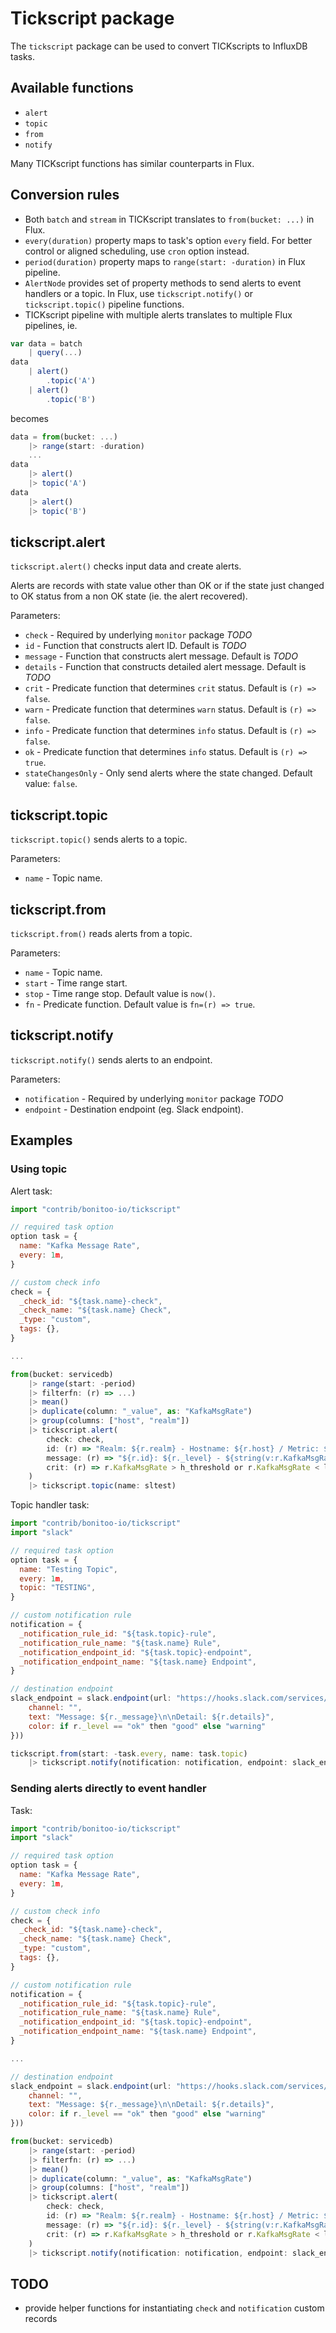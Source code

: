 # Tickscript package 

The `tickscript` package can be used to convert TICKscripts to InfluxDB tasks.

## Available functions

- `alert`
- `topic`
- `from`
- `notify`

Many TICKscript functions has similar counterparts in Flux.

## Conversion rules

* Both `batch` and `stream` in TICKscript translates to `from(bucket: ...)` in Flux.
* `every(duration)` property maps to task's option `every` field.
  For better control or aligned scheduling, use `cron` option instead.
* `period(duration)` property maps to `range(start: -duration)` in Flux pipeline.
* `AlertNode` provides set of property methods to send alerts to event handlers or a topic.
  In Flux, use `tickscript.notify()` or `tickscript.topic()` pipeline functions.
* TICKscript pipeline with multiple alerts translates to multiple Flux pipelines, ie.

```js
var data = batch
    | query(...)
data
    | alert()
        .topic('A')
    | alert()
        .topic('B')
```

becomes

```js
data = from(bucket: ...)
    |> range(start: -duration)
    ...
data
    |> alert()
    |> topic('A')
data
    |> alert()
    |> topic('B')
```

## tickscript.alert

`tickscript.alert()` checks input data and create alerts.

Alerts are records with state value other than OK or if the state just changed to OK status from a non OK state (ie. the alert recovered).

Parameters:
- `check` - Required by underlying `monitor` package _TODO_
- `id` - Function that constructs alert ID. Default is _TODO_
- `message` - Function that constructs alert message. Default is _TODO_
- `details` - Function that constructs detailed alert message. Default is _TODO_
- `crit` - Predicate function that determines `crit` status. Default is `(r) => false`.
- `warn` - Predicate function that determines `warn` status. Default is `(r) => false`.
- `info` - Predicate function that determines `info` status. Default is `(r) => false`.
- `ok` - Predicate function that determines `info` status. Default is `(r) => true`.
- `stateChangesOnly` - Only send alerts where the state changed. Default value: `false`.

## tickscript.topic

`tickscript.topic()` sends alerts to a topic.

Parameters:
- `name` - Topic name.

## tickscript.from

`tickscript.from()` reads alerts from a topic.

Parameters:
- `name` - Topic name.
- `start` - Time range start.
- `stop` - Time range stop. Default value is `now()`.
- `fn` - Predicate function. Default value is `fn=(r) => true`.

## tickscript.notify

`tickscript.notify()` sends alerts to an endpoint.

Parameters:
- `notification` - Required by underlying `monitor` package _TODO_
- `endpoint` - Destination endpoint (eg. Slack endpoint).

## Examples

### Using topic

Alert task:

```js
import "contrib/bonitoo-io/tickscript"

// required task option
option task = {
  name: "Kafka Message Rate",
  every: 1m,
}

// custom check info
check = {
  _check_id: "${task.name}-check",
  _check_name: "${task.name} Check",
  _type: "custom",
  tags: {},
} 

...

from(bucket: servicedb)
    |> range(start: -period)
    |> filterfn: (r) => ...)
    |> mean()
    |> duplicate(column: "_value", as: "KafkaMsgRate")
    |> group(columns: ["host", "realm"])
    |> tickscript.alert(
        check: check,
        id: (r) => "Realm: ${r.realm} - Hostname: ${r.host} / Metric: ${met_type} threshold alert",
        message: (r) => "${r.id}: ${r._level} - ${string(v:r.KafkaMsgRate)}",
        crit: (r) => r.KafkaMsgRate > h_threshold or r.KafkaMsgRate < l_threshold,
    )
    |> tickscript.topic(name: sltest)
```

Topic handler task:

```js
import "contrib/bonitoo-io/tickscript"
import "slack"

// required task option
option task = {
  name: "Testing Topic",
  every: 1m,
  topic: "TESTING",
}

// custom notification rule
notification = {
  _notification_rule_id: "${task.topic}-rule",
  _notification_rule_name: "${task.name} Rule",
  _notification_endpoint_id: "${task.topic}-endpoint",
  _notification_endpoint_name: "${task.name} Endpoint",
}

// destination endpoint
slack_endpoint = slack.endpoint(url: "https://hooks.slack.com/services/...")(mapFn: (r) => ({
    channel: "",
    text: "Message: ${r._message}\n\nDetail: ${r.details}",
    color: if r._level == "ok" then "good" else "warning"
}))

tickscript.from(start: -task.every, name: task.topic)
    |> tickscript.notify(notification: notification, endpoint: slack_endpoint)
```

### Sending alerts directly to event handler

Task:

```js
import "contrib/bonitoo-io/tickscript"
import "slack"

// required task option
option task = {
  name: "Kafka Message Rate",
  every: 1m,
}

// custom check info
check = {
  _check_id: "${task.name}-check",
  _check_name: "${task.name} Check",
  _type: "custom",
  tags: {},
}

// custom notification rule
notification = {
  _notification_rule_id: "${task.topic}-rule",
  _notification_rule_name: "${task.name} Rule",
  _notification_endpoint_id: "${task.topic}-endpoint",
  _notification_endpoint_name: "${task.name} Endpoint",
}

...

// destination endpoint
slack_endpoint = slack.endpoint(url: "https://hooks.slack.com/services/...")(mapFn: (r) => ({
    channel: "",
    text: "Message: ${r._message}\n\nDetail: ${r.details}",
    color: if r._level == "ok" then "good" else "warning"
}))

from(bucket: servicedb)
    |> range(start: -period)
    |> filterfn: (r) => ...)
    |> mean()
    |> duplicate(column: "_value", as: "KafkaMsgRate")
    |> group(columns: ["host", "realm"])
    |> tickscript.alert(
        check: check,
        id: (r) => "Realm: ${r.realm} - Hostname: ${r.host} / Metric: ${met_type} threshold alert",
        message: (r) => "${r.id}: ${r._level} - ${string(v:r.KafkaMsgRate)}",
        crit: (r) => r.KafkaMsgRate > h_threshold or r.KafkaMsgRate < l_threshold,
    )
    |> tickscript.notify(notification: notification, endpoint: slack_endpoint)
```

## TODO

* provide helper functions for instantiating `check` and `notification` custom records
